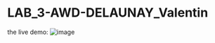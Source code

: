 # LAB_3-AWD-DELAUNAY_Valentin

the live demo: ![image](https://user-images.githubusercontent.com/114015648/197400368-329b8e3a-fa8a-4146-9e09-5bd5268bc0ee.png)
